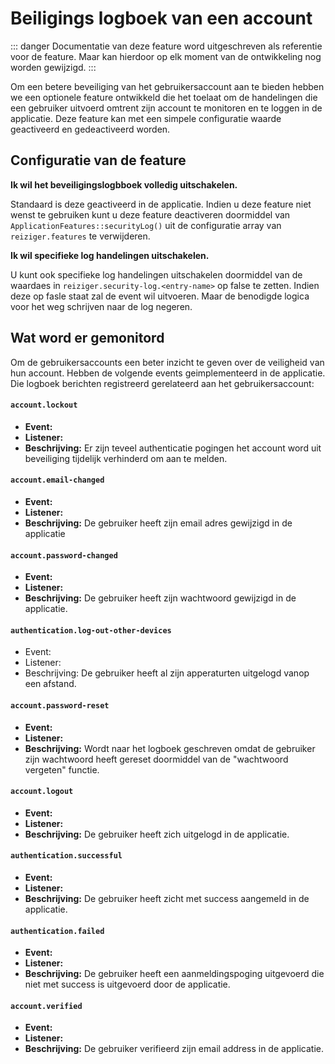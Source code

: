 # Beiligings logboek van een account

::: danger
Documentatie van deze feature word uitgeschreven als referentie voor de feature. Maar kan hierdoor op elk moment van de ontwikkeling nog worden gewijzigd.
:::

Om een betere beveiliging van het gebruikersaccount aan te bieden hebben we een optionele feature ontwikkeld die het toelaat
om de handelingen die een gebruiker uitvoerd omtrent zijn account te monitoren en te loggen in de applicatie. Deze feature kan
met een simpele configuratie waarde geactiveerd en gedeactiveerd worden.

## Configuratie van de feature

**Ik wil het beveiligingslogbboek volledig uitschakelen.**

Standaard is deze geactiveerd in de applicatie. Indien u deze feature niet wenst te gebruiken kunt u deze feature deactiveren doormiddel van
`ApplicationFeatures::securityLog()` uit de configuratie array van `reiziger.features` te verwijderen.

**Ik wil specifieke log handelingen uitschakelen.**

U kunt ook specifieke log handelingen uitschakelen doormiddel van de waardaes in `reiziger.security-log.<entry-name>` op false te zetten.
Indien deze op fasle staat zal de event wil uitvoeren. Maar de benodigde logica voor het weg schrijven naar de log negeren.


## Wat word er gemonitord

Om de gebruikersaccounts een beter inzicht te geven over de veiligheid van hun account. Hebben de volgende events geimplementeerd
in de applicatie. Die logboek berichten registreerd gerelateerd aan het gebruikersaccount:

#### `account.lockout`

* **Event:**
* **Listener:**
* **Beschrijving:** Er zijn teveel authenticatie pogingen het account word uit beveiliging tijdelijk verhinderd om aan te melden.

#### `account.email-changed`

* **Event:**
* **Listener:**
* **Beschrijving:** De gebruiker heeft zijn email adres gewijzigd in de applicatie

#### `account.password-changed`

* **Event:**
* **Listener:**
* **Beschrijving:** De gebruiker heeft zijn wachtwoord gewijzigd in de applicatie.

#### `authentication.log-out-other-devices`

* Event:
* Listener:
* Beschrijving: De gebruiker heeft al zijn apperaturten uitgelogd vanop een afstand.

#### `account.password-reset`

* **Event:**
* **Listener:**
* **Beschrijving:** Wordt naar het logboek geschreven omdat de gebruiker zijn wachtwoord heeft gereset doormiddel van de "wachtwoord vergeten" functie.

#### `account.logout`

* **Event:**
* **Listener:**
* **Beschrijving:** De gebruiker heeft zich uitgelogd in de applicatie.

#### `authentication.successful`

* **Event:**
* **Listener:**
* **Beschrijving:** De gebruiker heeft zicht met success aangemeld in de applicatie.

#### `authentication.failed`

* **Event:**
* **Listener:**
* **Beschrijving:** De gebruiker heeft een aanmeldingspoging uitgevoerd die niet met success is uitgevoerd door de applicatie.

#### `account.verified`

* **Event:**
* **Listener:**
* **Beschrijving:** De gebruiker verifieerd zijn email address in de applicatie.
